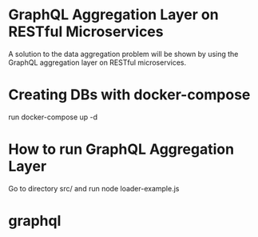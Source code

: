 # GraphQL Aggregation Layer on RESTful Microservices

A solution to the data aggregation problem will be shown by using the GraphQL aggregation layer on RESTful microservices.

# Creating DBs with docker-compose

run docker-compose up -d

# How to run GraphQL Aggregation Layer

Go to directory src/ and run node loader-example.js
# graphql
